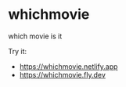 # whichmovie
which movie is it

Try it: 

- https://whichmovie.netlify.app
- https://whichmovie.fly.dev
